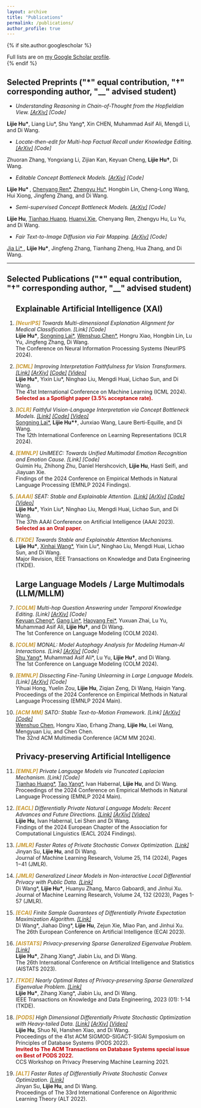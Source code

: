```yaml
---
layout: archive
title: "Publications"
permalink: /publications/
author_profile: true
---
```


{% if site.author.googlescholar %}
  <div class="wordwrap">Full lists are on <a href="{{site.author.googlescholar}}">my Google Scholar profile</a>.</div>
{% endif %}

## Selected Preprints ("*" equal contribution, "†" corresponding author, "__" advised student)

- <p><i>Understanding Reasoning in Chain-of-Thought from the Hopfieldian View. <a href="https://arxiv.org/abs/2410.03595">[ArXiv]</a> [Code] </i><br>
<b>Lijie Hu*</b>, Liang Liu*, Shu Yang*, Xin CHEN, Muhammad Asif Ali, Mengdi Li, and Di Wang.</p>

- <p><i>Locate-then-edit for Multi-hop Factual Recall under Knowledge Editing. <a href="https://arxiv.org/abs/2410.06331">[ArXiv]</a> [Code] </i><br>
Zhuoran Zhang, Yongxiang Li, Zijian Kan, Keyuan Cheng, <b>Lijie Hu†</b>, Di Wang.</p>

- <p><i>Editable Concept Bottleneck Models. <a href="https://arxiv.org/abs/2405.15476" >[ArXiv]</a> [Code] </i><br>
<b>Lijie Hu* </b>, <u>Chenyang Ren*</u>, <u>Zhengyu Hu*</u>, Hongbin Lin, Cheng-Long Wang, Hui Xiong, Jingfeng Zhang, and Di Wang.</p>

- <p><i>Semi-supervised Concept Bottleneck Models. <a href="https://arxiv.org/abs/2406.18992" >[ArXiv]</a> [Code]</i><br>
<b>Lijie Hu</b>, <u>Tianhao Huang</u>, <u>Huanyi Xie</u>, Chenyang Ren, Zhengyu Hu, Lu Yu, and Di Wang.</p>

- <p><i>Fair Text-to-Image Diffusion via Fair Mapping. <a href="https://arxiv.org/abs/2311.17695" >[ArXiv]</a> [Code] </i><br>
<u>Jia Li* </u>, <b>Lijie Hu*</b>, Jingfeng Zhang, Tianhang Zheng, Hua Zhang, and Di Wang.</p>


<hr />


## Selected Publications ("*" equal contribution, "†" corresponding author, "__" advised student)
<ol>
<h2>Explainable Artificial Intelligence (XAI)</h2>

<li><p><i><b style="color: #C89933">[NeurIPS]</b> Towards Multi-dimensional Explanation Alignment for Medical Classification. [Link] [Code] </i><br>
<b>Lijie Hu*</b>, <u>Songning Lai*</u>, <u>Wenshuo Chen*</u>, Hongru Xiao, Hongbin Lin, Lu Yu, Jingfeng Zhang, Di Wang. <br>
The Conference on Neural Information Processing Systems (NeurIPS 2024).</p>

<li><p><i><b style="color: #C89933">[ICML]</b> Improving Interpretation Faithfulness for Vision Transformers. <a href="https://openreview.net/pdf?id=YdwwWRX20q">[Link]</a> <a href="https://arxiv.org/abs/2311.17983">[ArXiv]</a> <a href="https://github.com/kaustpradalab/FViT">[Code]</a> <a href="https://www.youtube.com/watch?v=xn-ROyhsB6A">[Video]</a> </i><br>
<b>Lijie Hu*</b>, Yixin Liu*, Ninghao Liu, Mengdi Huai, Lichao Sun, and Di Wang. <br>
The 41st International Conference on Machine Learning (ICML 2024). <br>
<b style="color: #C00000">Selected as a Spotlight paper (3.5% acceptance rate).</b></p>

<li><p><i><b style="color: #C89933">[ICLR]</b> Faithful Vision-Language Interpretation via Concept Bottleneck Models. <a href="https://openreview.net/pdf?id=rp0EdI8X4e">[Link]</a> <a href="https://github.com/kaustpradalab/FVLC">[Code]</a> <a href="https://iclr.cc/virtual/2024/poster/17682">[Video]</a> </i><br>
<u>Songning Lai*</u>, <b>Lijie Hu*†</b>, Junxiao Wang, Laure Berti-Equille, and Di Wang. <br>
The 12th International Conference on Learning Representations (ICLR 2024).</p>

<li><p><i><b style="color: #C89933">[EMNLP]</b> UniMEEC: Towards Unified Multimodal Emotion Recognition and Emotion Cause. [Link] [Code] </i><br>
Guimin Hu, Zhihong Zhu, Daniel Hershcovich, <b>Lijie Hu</b>, Hasti Seifi, and Jiayuan Xie.<br>
Findings of the 2024 Conference on Empirical Methods in Natural Language Processing (EMNLP 2024 Findings).</p>

<li><p><i><b style="color: #C89933">[AAAI]</b> SEAT: Stable and Explainable Attention. <a href="https://ojs.aaai.org/index.php/AAAI/article/view/26517">[Link]</a> <a href="https://arxiv.org/pdf/2211.13290.pdf">[ArXiv]</a> <a href="https://github.com/kaustpradalab/SEAT">[Code]</a> <a href="https://underline.io/events/380/sessions/14306/lecture/67934-seat-stable-and-explainable-attention?tab=Video">[Video]</a></i><br>
<b>Lijie Hu*</b>, Yixin Liu*, Ninghao Liu, Mengdi Huai, Lichao Sun, and Di Wang.<br>
The 37th AAAI Conference on Artificial Intelligence (AAAI 2023).<br>
<b style="color: #C00000">Selected as an Oral paper.</b></p>

<li><p><i><b style="color: #C89933">[TKDE]</b> Towards Stable and Explainable Attention Mechanisms.</i><br>
<b>Lijie Hu*</b>, <u>Xinhai Wang*</u>, Yixin Liu*, Ninghao Liu, Mengdi Huai, Lichao Sun, and Di Wang.<br>
Major Revision, IEEE Transactions on Knowledge and Data Engineering (TKDE).</p>

<h2>Large Language Models / Large Multimodals (LLM/MLLM)</h2>

<li><p><i><b style="color: #C89933">[COLM]</b> Multi-hop Question Answering under Temporal Knowledge Editing. [Link] <a href="https://arxiv.org/abs/2404.00492">[ArXiv]</a> [Code]</i><br>
<u>Keyuan Cheng*</u>, <u>Gang Lin*</u>, <u>Haoyang Fei*</u>, Yuxuan Zhai, Lu Yu, Muhammad Asif Ali, <b>Lijie Hu†</b>, and Di Wang.<br>
The 1st Conference on Language Modeling (COLM 2024).</p>

<li><p><i><b style="color: #C89933">[COLM]</b> MONAL: Model Autophagy Analysis for Modeling Human-AI Interactions. [Link] <a href="https://arxiv.org/abs/2402.11271">[ArXiv]</a> [Code]</i><br>
<u>Shu Yang*</u>, Muhammad Asif Ali*, Lu Yu, <b>Lijie Hu†</b>, and Di Wang.<br>
The 1st Conference on Language Modeling (COLM 2024).</p>

<li><p><i><b style="color: #C89933">[EMNLP]</b> Dissecting Fine-Tuning Unlearning in Large Language Models. [Link] <a href="https://arxiv.org/pdf/2410.06606">[ArXiv]</a> [Code]</i><br>
Yihuai Hong, Yuelin Zou, <b>Lijie Hu</b>, Ziqian Zeng, Di Wang, Haiqin Yang.<br>
Proceedings of the 2024 Conference on Empirical Methods in Natural Language Processing (EMNLP 2024 Main).</p>

<li><p><i><b style="color: #C89933">[ACM MM]</b> SATO: Stable Text-to-Motion Framework. [Link] <a href="https://arxiv.org/abs/2405.01461">[ArXiv]</a> <a href="https://github.com/sato-team/Stable-Text-to-motion-Framework">[Code]</a></i><br>
<u>Wenshuo Chen</u>, Hongru Xiao, Erhang Zhang, <b>Lijie Hu</b>, Lei Wang, Mengyuan Liu, and Chen Chen.<br>
The 32nd ACM Multimedia Conference (ACM MM 2024).</p>

<h2>Privacy-preserving Artificial Intelligence</h2>

<li><p><i><b style="color: #C89933">[EMNLP]</b> Private Language Models via Truncated Laplacian Mechanism. [Link] [Code]</i><br>
<u>Tianhao Huang*</u>, <u>Tao Yang*</u>, Ivan Habernal, <b>Lijie Hu</b>, and Di Wang.<br>
Proceedings of the 2024 Conference on Empirical Methods in Natural Language Processing (EMNLP 2024 Main).</p>  

<li><p><i><b style="color: #C89933">[EACL]</b> Differentially Private Natural Language Models: Recent Advances and Future Directions. <a href="https://aclanthology.org/2024.findings-eacl.33/">[Link]</a> <a href="https://arxiv.org/pdf/2301.09112.pdf">[ArXiv]</a> <a href="https://underline.io/lecture/95587-differentially-private-natural-language-models-recent-advances-and-future-directions">[Video]</a></i><br>
<b>Lijie Hu</b>, Ivan Habernal, Lei Shen and Di Wang.<br>
Findings of the 2024 European Chapter of the Association for Computational Linguistics (EACL 2024 Findings). </p>

<li><p><i><b style="color: #C89933">[JMLR]</b> Faster Rates of Private Stochastic Convex Optimization. <a href="https://jmlr.org/papers/v25/22-0079.html">[Link]</a></i><br>
Jinyan Su, <b>Lijie Hu</b>, and Di Wang.<br>
Journal of Machine Learning Research, Volume 25, 114 (2024), Pages 1−41 (JMLR).</p>

<li><p><i><b style="color: #C89933">[JMLR]</b> Generalized Linear Models in Non-interactive Local Differential Privacy with Public Data. <a href="https://jmlr.org/papers/v24/21-0523.html">[Link]</a></i><br>
Di Wang*, <b>Lijie Hu*</b>, Huanyu Zhang, Marco Gaboardi, and Jinhui Xu.<br>
Journal of Machine Learning Research, Volume 24, 132 (2023), Pages 1-57 (JMLR).</p>

<li><p><i><b style="color: #C89933">[ECAI]</b> Finite Sample Guarantees of Differentially Private Expectation Maximization Algorithm. <a href="https://arxiv.org/abs/2010.13520">[Link]</a></i><br>
Di Wang*, Jiahao Ding*, <b>Lijie Hu</b>, Zejun Xie, Miao Pan, and Jinhui Xu.<br>
The 26th European Conference on Artificial Intelligence (ECAI 2023).</p>

<li><p><i><b style="color: #C89933">[AISTATS]</b> Privacy-preserving Sparse Generalized Eigenvalue Problem. <a href="https://proceedings.mlr.press/v206/hu23a/hu23a.pdf">[Link]</a></i><br>
<b>Lijie Hu*</b>, Zihang Xiang*, Jiabin Liu, and Di Wang.<br>
The 26th International Conference on Artificial Intelligence and Statistics (AISTATS 2023).</p>

<li><p><i><b style="color: #C89933">[TKDE]</b> Nearly Optimal Rates of Privacy-preserving Sparse Generalized Eigenvalue Problem. <a href="https://ieeexplore.ieee.org/stamp/stamp.jsp?tp=&arnumber=10314000">[Link]</a></i><br>
<b>Lijie Hu*</b>, Zihang Xiang*, Jiabin Liu, and Di Wang.<br>
IEEE Transactions on Knowledge and Data Engineering, 2023 (01): 1-14 (TKDE).</p>

<li><p><i><b style="color: #C89933">[PODS]</b> High Dimensional Differentially Private Stochastic Optimization with Heavy-tailed Data. <a href="https://dl.acm.org/doi/abs/10.1145/3517804.3524144">[Link]</a> <a href="https://arxiv.org/abs/2107.11136">[ArXiv]</a> <a href="https://dl.acm.org/doi/10.1145/3517804.3524144">[Video]</a></i><br>
<b>Lijie Hu</b>, Shuo Ni, Hanshen Xiao, and Di Wang.<br>
Proceedings of the 41st ACM SIGMOD-SIGACT-SIGAI Symposium on Principles of Database Systems (PODS 2022).<br>
<b style="color: #C00000">Invited to The ACM Transactions on Database Systems special issue on Best of PODS 2022.</b><br>
CCS Workshop on Privacy Preserving Machine Learning 2021.</p>

<li><p><i><b style="color: #C89933">[ALT]</b> Faster Rates of Differentially Private Stochastic Convex Optimization. <a href="https://proceedings.mlr.press/v167/su22a/su22a.pdf">[Link]</a></i><br>
Jinyan Su, <b>Lijie Hu</b>, and Di Wang.<br>
Proceedings of The 33rd International Conference on Algorithmic Learning Theory (ALT 2022).</p>
